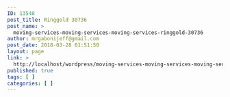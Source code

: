 ```yaml
---
ID: 13548
post_title: Ringgold 30736
post_name: >
  moving-services-moving-services-moving-services-ringgold-30736
author: mrgabonijeff@gmail.com
post_date: 2018-03-28 01:51:50
layout: page
link: >
  http://localhost/wordpress/moving-services-moving-services-moving-services-ringgold-30736/
published: true
tags: [ ]
categories: [ ]
---
```

